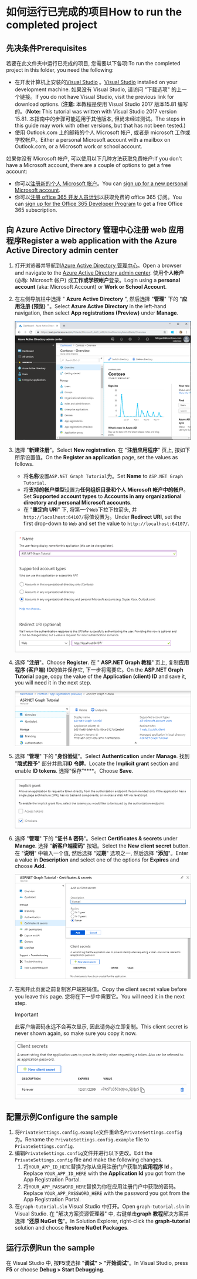 # <a name="how-to-run-the-completed-project"></a><span data-ttu-id="e7847-101">如何运行已完成的项目</span><span class="sxs-lookup"><span data-stu-id="e7847-101">How to run the completed project</span></span>

## <a name="prerequisites"></a><span data-ttu-id="e7847-102">先决条件</span><span class="sxs-lookup"><span data-stu-id="e7847-102">Prerequisites</span></span>

<span data-ttu-id="e7847-103">若要在此文件夹中运行已完成的项目, 您需要以下各项:</span><span class="sxs-lookup"><span data-stu-id="e7847-103">To run the completed project in this folder, you need the following:</span></span>

- <span data-ttu-id="e7847-104">在开发计算机上安装的[Visual Studio](https://visualstudio.microsoft.com/vs/) 。</span><span class="sxs-lookup"><span data-stu-id="e7847-104">[Visual Studio](https://visualstudio.microsoft.com/vs/) installed on your development machine.</span></span> <span data-ttu-id="e7847-105">如果没有 Visual Studio, 请访问 "下载选项" 的上一个链接。</span><span class="sxs-lookup"><span data-stu-id="e7847-105">If you do not have Visual Studio, visit the previous link for download options.</span></span> <span data-ttu-id="e7847-106">(**注意:** 本教程是使用 Visual Studio 2017 版本15.81 编写的。</span><span class="sxs-lookup"><span data-stu-id="e7847-106">(**Note:** This tutorial was written with Visual Studio 2017 version 15.81.</span></span> <span data-ttu-id="e7847-107">本指南中的步骤可能适用于其他版本, 但尚未经过测试。</span><span class="sxs-lookup"><span data-stu-id="e7847-107">The steps in this guide may work with other versions, but that has not been tested.)</span></span>
- <span data-ttu-id="e7847-108">使用 Outlook.com 上的邮箱的个人 Microsoft 帐户, 或者是 microsoft 工作或学校帐户。</span><span class="sxs-lookup"><span data-stu-id="e7847-108">Either a personal Microsoft account with a mailbox on Outlook.com, or a Microsoft work or school account.</span></span>

<span data-ttu-id="e7847-109">如果你没有 Microsoft 帐户, 可以使用以下几种方法获取免费帐户:</span><span class="sxs-lookup"><span data-stu-id="e7847-109">If you don't have a Microsoft account, there are a couple of options to get a free account:</span></span>

- <span data-ttu-id="e7847-110">你可以[注册新的个人 Microsoft 帐户](https://signup.live.com/signup?wa=wsignin1.0&rpsnv=12&ct=1454618383&rver=6.4.6456.0&wp=MBI_SSL_SHARED&wreply=https://mail.live.com/default.aspx&id=64855&cbcxt=mai&bk=1454618383&uiflavor=web&uaid=b213a65b4fdc484382b6622b3ecaa547&mkt=E-US&lc=1033&lic=1)。</span><span class="sxs-lookup"><span data-stu-id="e7847-110">You can [sign up for a new personal Microsoft account](https://signup.live.com/signup?wa=wsignin1.0&rpsnv=12&ct=1454618383&rver=6.4.6456.0&wp=MBI_SSL_SHARED&wreply=https://mail.live.com/default.aspx&id=64855&cbcxt=mai&bk=1454618383&uiflavor=web&uaid=b213a65b4fdc484382b6622b3ecaa547&mkt=E-US&lc=1033&lic=1).</span></span>
- <span data-ttu-id="e7847-111">你可以[注册 office 365 开发人员计划](https://developer.microsoft.com/office/dev-program)以获取免费的 office 365 订阅。</span><span class="sxs-lookup"><span data-stu-id="e7847-111">You can [sign up for the Office 365 Developer Program](https://developer.microsoft.com/office/dev-program) to get a free Office 365 subscription.</span></span>

## <a name="register-a-web-application-with-the-azure-active-directory-admin-center"></a><span data-ttu-id="e7847-112">向 Azure Active Directory 管理中心注册 web 应用程序</span><span class="sxs-lookup"><span data-stu-id="e7847-112">Register a web application with the Azure Active Directory admin center</span></span>

1. <span data-ttu-id="e7847-113">打开浏览器并导航到[Azure Active Directory 管理中心](https://aad.portal.azure.com)。</span><span class="sxs-lookup"><span data-stu-id="e7847-113">Open a browser and navigate to the [Azure Active Directory admin center](https://aad.portal.azure.com).</span></span> <span data-ttu-id="e7847-114">使用**个人帐户**(亦称: Microsoft 帐户) 或**工作或学校帐户**登录。</span><span class="sxs-lookup"><span data-stu-id="e7847-114">Login using a **personal account** (aka: Microsoft Account) or **Work or School Account**.</span></span>

1. <span data-ttu-id="e7847-115">在左侧导航栏中选择 " **Azure Active Directory** ", 然后选择 "**管理**" 下的 "**应用注册 (预览)** "。</span><span class="sxs-lookup"><span data-stu-id="e7847-115">Select **Azure Active Directory** in the left-hand navigation, then select **App registrations (Preview)** under **Manage**.</span></span>

    ![<span data-ttu-id="e7847-116">应用注册的屏幕截图</span><span class="sxs-lookup"><span data-stu-id="e7847-116">A screenshot of the App registrations</span></span> ](/tutorial/images/aad-portal-app-registrations.png)

1. <span data-ttu-id="e7847-117">选择 "**新建注册**"。</span><span class="sxs-lookup"><span data-stu-id="e7847-117">Select **New registration**.</span></span> <span data-ttu-id="e7847-118">在 "**注册应用程序**" 页上, 按如下所示设置值。</span><span class="sxs-lookup"><span data-stu-id="e7847-118">On the **Register an application** page, set the values as follows.</span></span>

    - <span data-ttu-id="e7847-119">将**名称**设置`ASP.NET Graph Tutorial`为。</span><span class="sxs-lookup"><span data-stu-id="e7847-119">Set **Name** to `ASP.NET Graph Tutorial`.</span></span>
    - <span data-ttu-id="e7847-120">将**支持的帐户类型**设置为**任何组织目录和个人 Microsoft 帐户中的帐户**。</span><span class="sxs-lookup"><span data-stu-id="e7847-120">Set **Supported account types** to **Accounts in any organizational directory and personal Microsoft accounts**.</span></span>
    - <span data-ttu-id="e7847-121">在 "**重定向 URI**" 下, 将第一个`Web`下拉下拉箭头, 并`http://localhost:64107/`将值设置为。</span><span class="sxs-lookup"><span data-stu-id="e7847-121">Under **Redirect URI**, set the first drop-down to `Web` and set the value to `http://localhost:64107/`.</span></span>

    !["注册应用程序" 页的屏幕截图](/tutorial/images/aad-register-an-app.png)

1. <span data-ttu-id="e7847-123">选择 "**注册**"。</span><span class="sxs-lookup"><span data-stu-id="e7847-123">Choose **Register**.</span></span> <span data-ttu-id="e7847-124">在 " **ASP.NET Graph 教程**" 页上, 复制**应用程序 (客户端) ID**的值并保存它, 下一步将需要它。</span><span class="sxs-lookup"><span data-stu-id="e7847-124">On the **ASP.NET Graph Tutorial** page, copy the value of the **Application (client) ID** and save it, you will need it in the next step.</span></span>

    ![新应用注册的应用程序 ID 的屏幕截图](/tutorial/images/aad-application-id.png)

1. <span data-ttu-id="e7847-126">选择 "**管理**" 下的 "**身份验证**"。</span><span class="sxs-lookup"><span data-stu-id="e7847-126">Select **Authentication** under **Manage**.</span></span> <span data-ttu-id="e7847-127">找到 "**隐式授予**" 部分并启用**ID 令牌**。</span><span class="sxs-lookup"><span data-stu-id="e7847-127">Locate the **Implicit grant** section and enable **ID tokens**.</span></span> <span data-ttu-id="e7847-128">选择“保存”\*\*\*\*。</span><span class="sxs-lookup"><span data-stu-id="e7847-128">Choose **Save**.</span></span>

    ![隐式 grant 部分的屏幕截图](/tutorial/images/aad-implicit-grant.png)

1. <span data-ttu-id="e7847-130">选择 "**管理**" 下的 "**证书 & 密码**"。</span><span class="sxs-lookup"><span data-stu-id="e7847-130">Select **Certificates & secrets** under **Manage**.</span></span> <span data-ttu-id="e7847-131">选择 "**新客户端密码**" 按钮。</span><span class="sxs-lookup"><span data-stu-id="e7847-131">Select the **New client secret** button.</span></span> <span data-ttu-id="e7847-132">在 "**说明**" 中输入一个值, 然后选择 "**过期**" 选项之一, 然后选择 "**添加**"。</span><span class="sxs-lookup"><span data-stu-id="e7847-132">Enter a value in **Description** and select one of the options for **Expires** and choose **Add**.</span></span>

    !["添加客户端密码" 对话框的屏幕截图](/tutorial/images/aad-new-client-secret.png)

1. <span data-ttu-id="e7847-134">在离开此页面之前复制客户端密码值。</span><span class="sxs-lookup"><span data-stu-id="e7847-134">Copy the client secret value before you leave this page.</span></span> <span data-ttu-id="e7847-135">您将在下一步中需要它。</span><span class="sxs-lookup"><span data-stu-id="e7847-135">You will need it in the next step.</span></span>

    > [!IMPORTANT]
    > <span data-ttu-id="e7847-136">此客户端密码永远不会再次显示, 因此请务必立即复制。</span><span class="sxs-lookup"><span data-stu-id="e7847-136">This client secret is never shown again, so make sure you copy it now.</span></span>

    ![新添加的客户端密码的屏幕截图](/tutorial/images/aad-copy-client-secret.png)

## <a name="configure-the-sample"></a><span data-ttu-id="e7847-138">配置示例</span><span class="sxs-lookup"><span data-stu-id="e7847-138">Configure the sample</span></span>

1. <span data-ttu-id="e7847-139">将`PrivateSettings.config.example`文件重命名`PrivateSettings.config`为。</span><span class="sxs-lookup"><span data-stu-id="e7847-139">Rename the `PrivateSettings.config.example` file to `PrivateSettings.config`.</span></span>
1. <span data-ttu-id="e7847-140">编辑`PrivateSettings.config`文件并进行以下更改。</span><span class="sxs-lookup"><span data-stu-id="e7847-140">Edit the `PrivateSettings.config` file and make the following changes.</span></span>
    1. <span data-ttu-id="e7847-141">将`YOUR_APP_ID_HERE`替换为你从应用注册门户获取的**应用程序 Id** 。</span><span class="sxs-lookup"><span data-stu-id="e7847-141">Replace `YOUR_APP_ID_HERE` with the **Application Id** you got from the App Registration Portal.</span></span>
    1. <span data-ttu-id="e7847-142">将`YOUR_APP_PASSWORD_HERE`替换为你在应用注册门户中获取的密码。</span><span class="sxs-lookup"><span data-stu-id="e7847-142">Replace `YOUR_APP_PASSWORD_HERE` with the password you got from the App Registration Portal.</span></span>
1. <span data-ttu-id="e7847-143">在`graph-tutorial.sln` Visual Studio 中打开。</span><span class="sxs-lookup"><span data-stu-id="e7847-143">Open `graph-tutorial.sln` in Visual Studio.</span></span> <span data-ttu-id="e7847-144">在 "解决方案资源管理器" 中, 右键单击**graph 教程**解决方案并选择 "**还原 NuGet 包**"。</span><span class="sxs-lookup"><span data-stu-id="e7847-144">In Solution Explorer, right-click the **graph-tutorial** solution and choose **Restore NuGet Packages**.</span></span>

## <a name="run-the-sample"></a><span data-ttu-id="e7847-145">运行示例</span><span class="sxs-lookup"><span data-stu-id="e7847-145">Run the sample</span></span>

<span data-ttu-id="e7847-146">在 Visual Studio 中, 按**F5**或选择 "**调试" > "开始调试**"。</span><span class="sxs-lookup"><span data-stu-id="e7847-146">In Visual Studio, press **F5** or choose **Debug > Start Debugging**.</span></span>